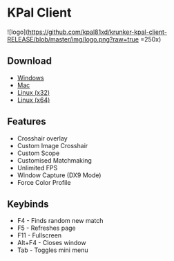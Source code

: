 # KPal Client

![logo](https://github.com/kpal81xd/krunker-kpal-client-RELEASE/blob/master/img/logo.png?raw=true =250x)

## Download
- [Windows](https://github.com/kpal81xd/krunker-kpal-client-RELEASE/releases/download/v1.3.2/kpal_client-setup-1.3.2.exe)
- [Mac](https://github.com/kpal81xd/krunker-kpal-client-RELEASE/releases/download/v1.3.2/kpal_client-1.3.2.dmg)
- [Linux (x32)](https://github.com/kpal81xd/krunker-kpal-client-RELEASE/releases/download/v1.3.2/kpal_client-1.3.2.AppImage)
- [Linux (x64)](https://github.com/kpal81xd/krunker-kpal-client-RELEASE/releases/download/v1.3.2/kpal_client-1.3.2-x86_64.AppImage)

## Features
- Crosshair overlay
- Custom Image Crosshair
- Custom Scope
- Customised Matchmaking
- Unlimited FPS
- Window Capture (DX9 Mode)
- Force Color Profile

## Keybinds
- F4 - Finds random new match
- F5 - Refreshes page
- F11 - Fullscreen
- Alt+F4 - Closes window
- Tab - Toggles mini menu


